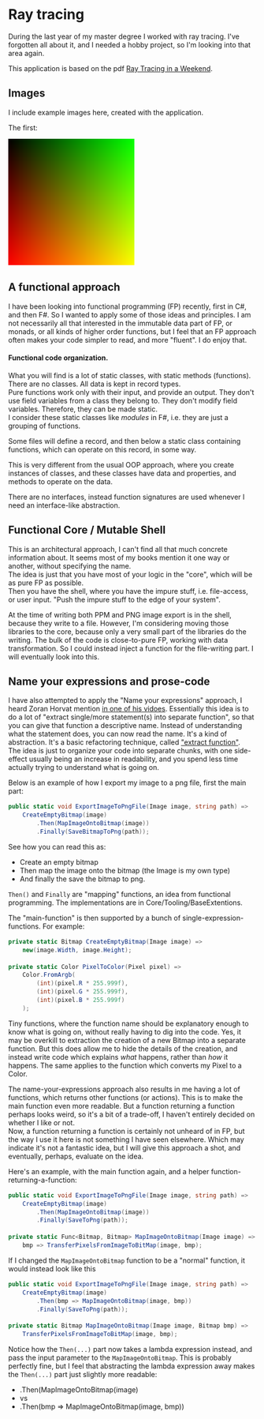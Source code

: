 # Ray tracing

During the last year of my master degree I worked with ray tracing. I've forgotten all about it, and I needed a hobby project, so I'm looking into that area again.

This application is based on the pdf [Ray Tracing in a Weekend](https://raytracing.github.io/).

## Images
I include example images here, created with the application.

The first:

![First image](./Shell/CLI/hello_world.png)

## A functional approach
I have been looking into functional programming (FP) recently, first in C#, and then F#. So I wanted to apply some of those ideas and principles. 
I am not necessarily all that interested in the immutable data part of FP, or monads, or all kinds of higher order functions, but I feel that an FP approach often makes your code simpler to read, and more "fluent". I do enjoy that.

#### Functional code organization.

What you will find is a lot of static classes, with static methods (functions). There are no classes. All data is kept in record types.\
Pure functions work only with their input, and provide an output. They don't use field variables from a class they belong to. They don't modify field variables. Therefore, they can be made static.\
I consider these static classes like _modules_ in F#, i.e. they are just a grouping of functions. 

Some files will define a record, and then below a static class containing functions, which can operate on this record, in some way.

This is very different from the usual OOP approach, where you create instances of classes, and these classes have data and properties, and methods to operate on the data.

There are no interfaces, instead function signatures are used whenever I need an interface-like abstraction.

## Functional Core / Mutable Shell
This is an architectural approach, I can't find all that much concrete information about. It seems most of my books mention it one way or another, without specifying the name.\
The idea is just that you have most of your logic in the "core", which will be as pure FP as possible.\
Then you have the shell, where you have the impure stuff, i.e. file-access, or user input. "Push the impure stuff to the edge of your system".

At the time of writing both PPM and PNG image export is in the shell, because they write to a file. However, I'm considering moving those libraries to the core, because only a very small part of the libraries do the writing. The bulk of the code is close-to-pure FP, working with data transformation. So I could instead inject a function for the file-writing part. I will eventually look into this.

## Name your expressions and prose-code
I have also attempted to apply the "Name your expressions" approach, I heard Zoran Horvat mention [in one of his vidoes](https://www.youtube.com/watch?v=hC87MbFoRR0). 
Essentially this idea is to do a lot of "extract single/more statement(s) into separate function", so that you can give that function a descriptive name. Instead of understanding what the statement does, you can now read the name.
It's a kind of abstraction. It's a basic refactoring technique, called ["extract function"](https://refactoring.com/catalog/extractFunction.html).\
The idea is just to organize your code into separate chunks, with one side-effect usually being an increase in readability, and you spend less time actually trying to understand what is going on.

Below is an example of how I export my image to a png file, first the main part:

```csharp
public static void ExportImageToPngFile(Image image, string path) =>
    CreateEmptyBitmap(image)
        .Then(MapImageOntoBitmap(image))
        .Finally(SaveBitmapToPng(path));
```

See how you can read this as:
* Create an empty bitmap
* Then map the image onto the bitmap (the Image is my own type)
* And finally the save the bitmap to png.

`Then()` and `Finally` are "mapping" functions, an idea from functional programming. The implementations are in Core/Tooling/BaseExtentions.

The "main-function" is then supported by a bunch of single-expression-functions. For example:

```csharp
private static Bitmap CreateEmptyBitmap(Image image) =>
    new(image.Width, image.Height);

private static Color PixelToColor(Pixel pixel) =>
    Color.FromArgb(
        (int)(pixel.R * 255.999f),
        (int)(pixel.G * 255.999f),
        (int)(pixel.B * 255.999f)
    );
```

Tiny functions, where the function name should be explanatory enough to know what is going on, without really having to dig into the code. Yes, it may be overkill to extraction the creation of a new Bitmap into a separate function. But this does allow me to hide the details of the creation, and instead write code which explains _what_ happens, rather than _how_ it happens. The same applies to the function which converts my Pixel to a Color.

The name-your-expressions approach also results in me having a lot of functions, which returns other functions (or actions). This is to make the main function even more readable. But a function returning a function perhaps looks weird, so it's a bit of a trade-off, I haven't entirely decided on whether I like or not.\
Now, a function returning a function is certainly not unheard of in FP, but the way I use it here is not something I have seen elsewhere. Which may indicate it's not a fantastic idea, but I will give this approach a shot, and eventually, perhaps, evaluate on the idea.

Here's an example, with the main function again, and a helper function-returning-a-function:

```csharp
public static void ExportImageToPngFile(Image image, string path) =>
    CreateEmptyBitmap(image)
        .Then(MapImageOntoBitmap(image))
        .Finally(SaveToPng(path));

private static Func<Bitmap, Bitmap> MapImageOntoBitmap(Image image) =>
    bmp => TransferPixelsFromImageToBitMap(image, bmp);
```

If I changed the `MapImageOntoBitmap` function to be a "normal" function, it would instead look like this

```csharp
public static void ExportImageToPngFile(Image image, string path) =>
    CreateEmptyBitmap(image)
        .Then(bmp => MapImageOntoBitmap(image, bmp))
        .Finally(SaveToPng(path));

private static Bitmap MapImageOntoBitmap(Image image, Bitmap bmp) =>
    TransferPixelsFromImageToBitMap(image, bmp);
```

Notice how the `Then(...)` part now takes a lambda expression instead, and pass the input parameter to the `MapImageOntoBitmap`. 
This is probably perfectly fine, but I feel that abstracting the lambda expression away makes the `Then(...)` part just slightly more readable:

* .Then(MapImageOntoBitmap(image)
* vs
* .Then(bmp => MapImageOntoBitmap(image, bmp))
